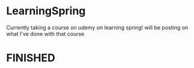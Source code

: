 # LearningSpring
Currently taking a course on udemy on learning spring! will be posting on what I've done with that course
# FINISHED
